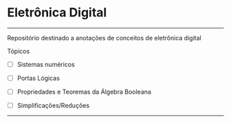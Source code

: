 # Eletrônica Digital

---

Repositório destinado a anotações de conceitos de eletrônica digital

Tópicos

- [ ] Sistemas numéricos

- [ ] Portas Lógicas

- [ ] Propriedades e Teoremas da Álgebra Booleana

- [ ] Simplificações/Reduções

---
